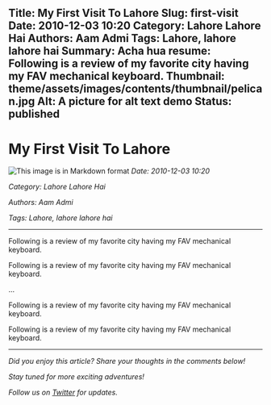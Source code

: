 Title: My First Visit To Lahore
Slug: first-visit
Date: 2010-12-03 10:20
Category: Lahore Lahore Hai
Authors: Aam Admi
Tags: Lahore, lahore lahore hai
Summary: Acha hua
resume: Following is a review of my favorite city having my FAV mechanical keyboard.
Thumbnail: theme/assets/images/contents/thumbnail/pelican.jpg
Alt: A picture for alt text demo
Status: published
--------------------

# My First Visit To Lahore
![This image is in Markdown format]({filename}theme/assets/images/contents/thumbnail/pelican.jpg)
*Date: 2010-12-03 10:20*

*Category: Lahore Lahore Hai*

*Authors: Aam Admi*

*Tags: Lahore, lahore lahore hai*

---

Following is a review of my favorite city having my FAV mechanical keyboard.

Following is a review of my favorite city having my FAV mechanical keyboard.

...

Following is a review of my favorite city having my FAV mechanical keyboard.

Following is a review of my favorite city having my FAV mechanical keyboard.

---

*Did you enjoy this article? Share your thoughts in the comments below!*

*Stay tuned for more exciting adventures!*

*Follow us on [Twitter](https://twitter.com/example) for updates.*
